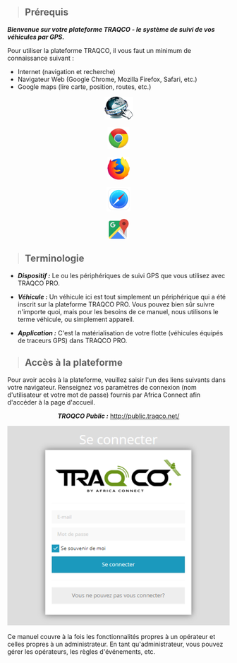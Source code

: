 >## Prérequis

 ***Bienvenue sur votre plateforme TRAQCO - le système de suivi de vos véhicules par GPS.***

Pour utiliser la plateforme TRAQCO, il vous faut un minimum de connaissance suivant :
* Internet (navigation et recherche)
* Navigateur Web (Google Chrome, Mozilla Firefox, Safari, etc.)
* Google maps (lire carte, position, routes, etc.)

<div class="row" style="text-align:center">
  <div class="col">

[<img src="_image/internet.png" alt="logo" width="65">](https://fr.wikipedia.org/wiki/Internet)

</div>
<div class="col">

[<img src="_image/chrome.png" alt="logo" width="50">](https://www.google.fr/chrome/)

</div>
<div class="col">

[<img src="_image/firefox.png" alt="logo" width="50">](https://www.mozilla.org/fr/)

</div>
<div class="col">

[<img src="_image/safari.png" alt="logo" width="55">](https://www.apple.com/safari/)

</div>
<div class="col">

[<img src="_image/maps.png" alt="logo" width="45">](https://www.google.com/maps/)

</div>
</div>

>## Terminologie

* ***Dispositif :*** Le ou les périphériques de suivi GPS que vous utilisez avec TRAQCO PRO.

* ***Véhicule :*** Un véhicule ici est tout simplement un périphérique qui a été inscrit sur la plateforme TRAQCO PRO.
Vous pouvez bien sûr suivre n'importe quoi, mais pour les besoins de ce manuel, nous utilisons le terme véhicule, ou simplement appareil.

* ***Application :*** C'est la matérialisation de votre flotte (véhicules équipés de traceurs GPS) dans TRAQCO PRO.

>## Accès à la plateforme

Pour avoir accès à la plateforme, veuillez saisir l'un des liens suivants dans votre navigateur. Renseignez vos paramètres de connexion (nom d'utilisateur et votre mot de passe) fournis par Africa Connect afin d'accéder à la page d'accueil.

<div class="row" style="text-align:center">

  <div class="col-md">
  
  ***TROQCO Public :*** http://public.traqco.net/
  
<img src="_image/publiconnect.PNG" alt="logo" width="auto">
  </div>
</div>

Ce manuel couvre à la fois les fonctionnalités propres à un opérateur et celles propres à un administrateur.
En tant qu'administrateur, vous pouvez gérer les opérateurs, les règles d'événements, etc.  





